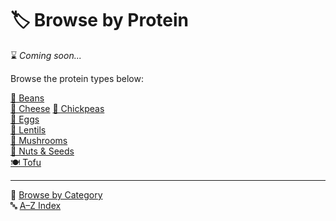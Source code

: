 # 🏷️ Browse by Protein

⌛ *Coming soon...*

Browse the protein types below:

[🫘 Beans](./indexes/category_beans.md)  
[🧀 Cheese](./indexes/category_cheese.md) 
[🌾 Chickpeas](./indexes/category_chickpeas.md)  
[🥚 Eggs](./indexes/category_eggs.md)  
[🥣 Lentils](./indexes/category_lentils.md)  
[🍄 Mushrooms](./indexes/category_mushrooms.md)  
[🌰 Nuts & Seeds](./indexes/category_nuts_seeds.md)  
[🍽️ Tofu](./indexes/category_tofu.md) 


---

📁 [Browse by Category](../indexes/categories.md)  
🔤 [A–Z Index](../indexes/alphabet.md)